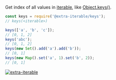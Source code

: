 Get index of all values in [iterable], like [Object.keys()].

```javascript
const keys = require('@extra-iterable/keys');
// keys(<iterable>)

keys(['a', 'b', 'c']);
// [0, 1, 2]
keys('abc');
// [0, 1, 2]
keys(new Set().add('a').add('b'));
// [0, 1]
keys(new Map().set('a', 1).set('b', 2));
// [0, 1]
```


[![extra-iterable](https://i.imgur.com/KR83Nzx.jpg)](https://www.npmjs.com/package/extra-iterable)

[iterable]: https://developer.mozilla.org/en-US/docs/Web/JavaScript/Reference/Iteration_protocols
[Object.keys()]: https://developer.mozilla.org/en-US/docs/Web/JavaScript/Reference/Global_Objects/Object/keys
